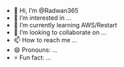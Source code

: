 - 👋 Hi, I’m @Radwan365
- 👀 I’m interested in ...
- 🌱 I’m currently learning AWS/Restart 
- 💞️ I’m looking to collaborate on ...
- 📫 How to reach me ...
- 😄 Pronouns: ...
- ⚡ Fun fact: ...

<!---
Radwan365/Radwan365 is a ✨ special ✨ repository because its `README.md` (this file) appears on your GitHub profile.
You can click the Preview link to take a look at your changes.
--->
